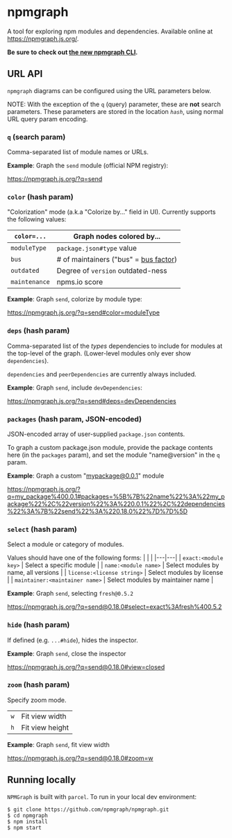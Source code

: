 # npmgraph

A tool for exploring npm modules and dependencies. Available online at https://npmgraph.js.org/.

**Be sure to check out [the new npmgraph CLI](https://github.com/npmgraph/npmgraph-cli).**

## URL API

`npmgraph` diagrams can be configured using the URL parameters below.

NOTE: With the exception of the `q` (query) parameter, these are **not** search parameters. These parameters are stored in the location _`hash`_, using normal URL query param encoding.

### `q` (search param)

Comma-separated list of module names or URLs.

**Example**: Graph the `send` module (official NPM registry):

https://npmgraph.js.org/?q=send

### `color` (hash param)

"Colorization" mode (a.k.a "Colorize by..." field in UI). Currently supports the following values:

| `color=...`   | Graph nodes colored by...                                                         |
| ------------- | --------------------------------------------------------------------------------- |
| `moduleType`  | `package.json#type` value                                                         |
| `bus`         | # of maintainers ("bus" = [bus factor](https://en.wikipedia.org/wiki/Bus_factor)) |
| `outdated`    | Degree of `version` outdated-ness                                                 |
| `maintenance` | npms.io score                                                                     |

**Example**: Graph `send`, colorize by module type:

https://npmgraph.js.org/?q=send#color=moduleType

### `deps` (hash param)

Comma-separated list of the _types_ dependencies to include for modules at the top-level of the graph. (Lower-level modules only ever show `dependencies`).

`dependencies` and `peerDependencies` are currently always included.

**Example**: Graph `send`, include `devDependencies`:

https://npmgraph.js.org/?q=send#deps=devDependencies

### `packages` (hash param, **JSON-encoded**)

JSON-encoded array of user-supplied `package.json` contents.

To graph a custom package.json module, provide the package contents here (in the `packages` param), and set the module "name@version" in the `q` param.

**Example**: Graph a custom "mypackage@0.0.1" module

https://npmgraph.js.org/?q=my_package%400.0.1#packages=%5B%7B%22name%22%3A%22my_package%22%2C%22version%22%3A%220.0.1%22%2C%22dependencies%22%3A%7B%22send%22%3A%220.18.0%22%7D%7D%5D

### `select` (hash param)

Select a module or category of modules.

Values should have one of the following forms:
| | |
|---|---|
| `exact:<module key>` | Select a specific module |
| `name:<module name>` | Select modules by name, all versions |
| `license:<license string>` | Select modules by license |
| `maintainer:<maintainer name>` | Select modules by maintainer name |

**Example**: Graph `send`, selecting `fresh@0.5.2`

https://npmgraph.js.org/?q=send@0.18.0#select=exact%3Afresh%400.5.2

### `hide` (hash param)

If defined (e.g. `...#hide`), hides the inspector.

**Example**: Graph `send`, close the inspector

https://npmgraph.js.org/?q=send@0.18.0#view=closed

### `zoom` (hash param)

Specify zoom mode.

|     |                 |
| --- | --------------- |
| `w` | Fit view width  |
| `h` | Fit view height |

**Example**: Graph `send`, fit view width

https://npmgraph.js.org/?q=send@0.18.0#zoom=w

## Running locally

`NPMGraph` is built with `parcel`. To run in your local dev environment:

```shell
$ git clone https://github.com/npmgraph/npmgraph.git
$ cd npmgraph
$ npm install
$ npm start
```
